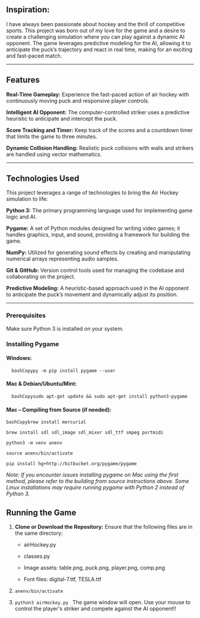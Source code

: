 ## Inspiration:

I have always been passionate about hockey and the thrill of competitive sports. This project was born out of my love for the game and a desire to create a challenging simulation where you can play against a dynamic AI opponent. The game leverages predictive modeling for the AI, allowing it to anticipate the puck’s trajectory and react in real time, making for an exciting and fast-paced match.

-------------------------


## Features

**Real-Time Gameplay:** Experience the fast-paced action of air hockey with continuously moving puck and responsive player controls.

**Intelligent AI Opponent:** The computer-controlled striker uses a predictive heuristic to anticipate and intercept the puck.

**Score Tracking and Timer:** Keep track of the scores and a countdown timer that limits the game to three minutes.

**Dynamic Collision Handling:** Realistic puck collisions with walls and strikers are handled using vector mathematics.

-------------------------

## Technologies Used

This project leverages a range of technologies to bring the Air Hockey simulation to life:

**Python 3:** The primary programming language used for implementing game logic and AI.

**Pygame:** A set of Python modules designed for writing video games; it handles graphics, input, and sound, providing a framework for building the game.

**NumPy:** Utilized for generating sound effects by creating and manipulating numerical arrays representing audio samples.

**Git & GitHub:** Version control tools used for managing the codebase and collaborating on the project.

**Predictive Modeling:** A heuristic-based approach used in the AI opponent to anticipate the puck’s movement and dynamically adjust its position.

-------------------------


### Prerequisites

Make sure Python 3 is installed on your system.

### Installing Pygame

#### Windows:

`   bashCopypy -m pip install pygame --user   `

#### Mac & Debian/Ubuntu/Mint:

`   bashCopysudo apt-get update && sudo apt-get install python3-pygame   `

#### Mac – Compiling from Source (if needed):

`bashCopybrew install mercurial `

`brew install sdl sdl_image sdl_mixer sdl_ttf smpeg portmidi  `

`python3 -m venv anenv  `

`source anenv/bin/activate  `

`pip install hg+http://bitbucket.org/pygame/pygame   `

_Note: If you encounter issues installing pygame on Mac using the first method, please refer to the building from source instructions above. Some Linux installations may require running pygame with Python 2 instead of Python 3._

Running the Game
----------------

1.  **Clone or Download the Repository:** Ensure that the following files are in the same directory:
    
    *   airHockey.py
        
    *   classes.py
        
    *   Image assets: table.png, puck.png, player.png, comp.png
        
    *   Font files: digital-7.ttf, TESLA.ttf
        
2.   `anenv/bin/activate `
    
3.   `python3 airHockey.py ` The game window will open. Use your mouse to control the player's striker and compete against the AI opponent!!
